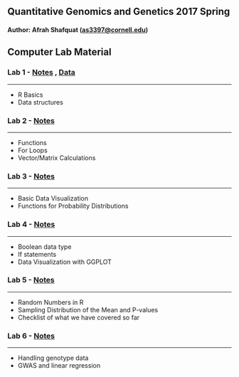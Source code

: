 Quantitative Genomics and Genetics 2017 Spring
------
#### Author: Afrah Shafquat (as3397@cornell.edu)



## Computer Lab Material 


### Lab 1 - [Notes](http://htmlpreview.github.io/?https://github.com/afrahshafquat/QG17_computerlab/blob/master/Lab1/QG17_computerlab1_page_ver.html "Lab1") , [Data](http://htmlpreview.github.io/?https://github.com/afrahshafquat/QG17_computerlab/blob/master/Lab1/QG17-lab1-data.csv)
---

* R Basics 
* Data structures 

### Lab 2 - [Notes](http://htmlpreview.github.io/?https://github.com/afrahshafquat/QG17_computerlab/blob/master/Lab2/QG17_computerlab2.html "Lab2")
---

* Functions
* For Loops
* Vector/Matrix Calculations 


### Lab 3 - [Notes](http://htmlpreview.github.io/?https://github.com/afrahshafquat/QG17_computerlab/blob/master/Lab3/QG17_computerlab3.html "Lab3")
---

* Basic Data Visualization
* Functions for Probability Distributions

### Lab 4 - [Notes](http://htmlpreview.github.io/?https://github.com/afrahshafquat/QG17_computerlab/blob/master/Lab4/QG17_computerlab4.html "Lab4")
---

* Boolean data type
* If statements
* Data Visualization with GGPLOT

### Lab 5 - [Notes](http://htmlpreview.github.io/?https://github.com/afrahshafquat/QG17_computerlab/blob/master/Lab5/QG17_computerlab5.html "Lab5")
---

* Random Numbers in R
* Sampling Distribution of the Mean and P-values
* Checklist of what we have covered so far

### Lab 6 - [Notes](http://htmlpreview.github.io/?https://github.com/afrahshafquat/QG17_computerlab/blob/master/Lab6/QG17_computerlab6.html "Lab6")
---

* Handling genotype data
* GWAS and linear regression


